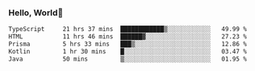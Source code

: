 
### Hello, World🐤

<!--START_SECTION:waka-->

```txt
TypeScript     21 hrs 37 mins  ████████████▒░░░░░░░░░░░░   49.99 %
HTML           11 hrs 46 mins  ██████▓░░░░░░░░░░░░░░░░░░   27.23 %
Prisma         5 hrs 33 mins   ███▒░░░░░░░░░░░░░░░░░░░░░   12.86 %
Kotlin         1 hr 30 mins    █░░░░░░░░░░░░░░░░░░░░░░░░   03.47 %
Java           50 mins         ▒░░░░░░░░░░░░░░░░░░░░░░░░   01.95 %
```

<!--END_SECTION:waka-->
